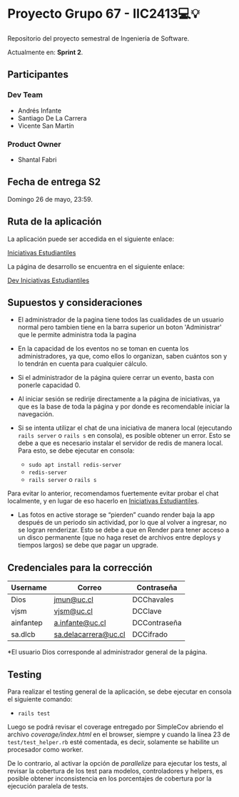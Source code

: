# Proyecto Grupo 67 - IIC2413💻💡

Repositorio del proyecto semestral de Ingeniería de Software.

Actualmente en: **Sprint 2**.

## Participantes

### Dev Team

- Andrés Infante
- Santiago De La Carrera
- Vicente San Martín

### Product Owner

- Shantal Fabri

## Fecha de entrega S2

Domingo 26 de mayo, 23:59.

## Ruta de la aplicación

La aplicación puede ser accedida en el siguiente enlace:

[Iniciativas Estudiantiles](https://iiee.onrender.com/)

La página de desarrollo se encuentra en el siguiente enlace:

[Dev Iniciativas Estudiantiles](https://dev67.onrender.com/)

## Supuestos y consideraciones

- El administrador de la pagina tiene todos las cualidades de un usuario normal pero tambien tiene en la barra superior un boton 'Administrar' que le permite administra toda la pagina
- En la capacidad de los eventos no se toman en cuenta los administradores, ya que, como ellos lo organizan, saben cuántos son y lo tendrán en cuenta para cualquier cálculo.
- Si el administrador de la página quiere cerrar un evento, basta con ponerle capacidad 0.
- Al iniciar sesión se redirije directamente a la página de iniciativas, ya que es la base de toda la página y por donde es recomendable iniciar la  navegación.
- Si se intenta utilizar el chat de una iniciativa de manera local (ejecutando `rails server` o `rails s` en consola), es posible obtener un error. Esto se debe a que es necesario instalar el servidor de redis de manera local. Para esto, se debe ejecutar en consola:

  - `sudo apt install redis-server`
  - `redis-server`
  - `rails server` o `rails s`

Para evitar lo anterior, recomendamos fuertemente evitar probar el chat localmente, y en lugar de eso hacerlo en [Iniciativas Estudiantiles](https://iiee.onrender.com/).

- Las fotos en active storage se “pierden” cuando render baja la app después de un periodo sin actividad, por lo que al volver a ingresar, no se logran renderizar. Esto se debe a que en Render para tener acceso a un disco permanente (que no haga reset de archivos entre deploys y tiempos largos) se debe que pagar un upgrade.

## Credenciales para la corrección

| Username | Correo | Contraseña |
|----------|--------|------------|
| Dios    | <jmun@uc.cl>    | DCChavales    | 
| vjsm    | <vjsm@uc.cl>    | DCClave    |
| ainfantep   | <a.infante@uc.cl>    | DCContraseña    |
| sa.dlcb    | <sa.delacarrera@uc.cl>    | DCCifrado    |

*El usuario Dios corresponde al administrador general de la página.

## Testing

Para realizar el testing general de la aplicación, se debe ejecutar en consola el siguiente comando:

- `rails test`

Luego se podrá revisar el coverage entregado por SimpleCov abriendo el archivo *coverage/index.html* en el browser, siempre y cuando la línea 23 de `test/test_helper.rb` esté comentada, es decir, solamente se habilite un procesador como worker.

De lo contrario, al activar la opción de *parallelize* para ejecutar los tests, al revisar la cobertura de los test para modelos, controladores y helpers, es posible obtener inconsistencia en los porcentajes de cobertura por la ejecución paralela de tests.
